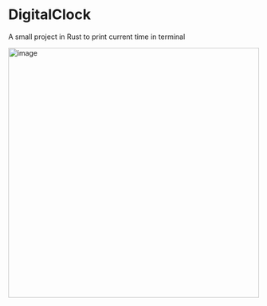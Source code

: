 # DigitalClock

A small project in Rust to print current time in terminal

<img width="503" alt="image" src="https://user-images.githubusercontent.com/9638740/219716837-be75dcdc-2c43-4fa7-94dc-d25853fb03c7.png">
